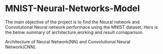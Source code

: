 # MNIST-Neural-Networks-Model

The main objective of the project is to find the Neural network and Convolutional Neural network performace using the MNIST dataset, Hers is the below summary of architecture,working and result comaparison.

Architecture of Neural Network(NN) and Convolutional Neural Network(CNN).

